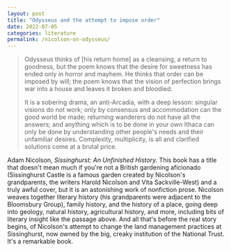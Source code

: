 ```yaml
---
layout: post
title: "Odysseus and the attempt to impose order"
date: 2022-07-05
categories: literature
permalink: /nicolson-on-odysseus/
---
```


> Odysseus thinks of [his return home] as a cleansing, a return to goodness, but the poem knows that the desire for sweetness has ended only in horror and mayhem. He thinks that order can be imposed by will; the poem knows that the vision of perfection brings war into a house and leaves it broken and bloodied.
> 
> It is a sobering drama, an anti-Arcadia, with a deep lesson: singular visions do not work; only by consensus and accommodation can the good world be made; returning wanderers do not have all the answers; and anything which is to be done in your own Ithaca can only be done by understanding other people's needs and their unfamiliar desires. Complexity, multiplicity, is all and clarified solutions come at a brutal price.

Adam Nicolson, *Sissinghurst: An Unfinished History.* This book has a title that doesn't mean much if you're not a British gardening aficionado (Sissinghurst Castle is a famous garden created by Nicolson's grandparents, the writers Harold Nicolson and Vita Sackville-West) and a truly awful cover, but it is an astonishing work of nonfiction prose. Nicolson weaves together literary history (his grandparents were adjacent to the Bloomsbury Group), family history, and the history of a place, going deep into geology, natural history, agricultural history, and more, including bits of literary insight like the passage above. And all that's before the real story begins, of Nicolson's attempt to change the land management practices at Sissinghurst, now owned by the big, creaky institution of the National Trust. It's a remarkable book.